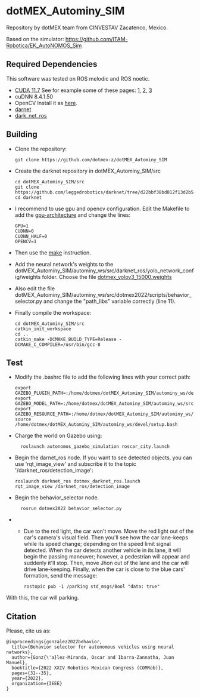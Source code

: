 # dotMEX_Autominy_SIM
Repository by dotMEX team from CINVESTAV Zacatenco, Mexico. 

Based on the simulator: 
https://github.com/ITAM-Robotica/EK_AutoNOMOS_Sim

## Required Dependencies
This software was tested on ROS melodic and ROS noetic.
- [CUDA 11.7](https://docs.nvidia.com/cuda/cuda-installation-guide-linux/index.html) See for example some of these pages: [1](https://techzizou.com/install-cuda-and-cudnn-on-windows-and-linux/#linux), [2](https://medium.com/geekculture/yolov4-darknet-installation-and-usage-on-your-system-windows-linux-8dec2cea6e81#a59a), [3](https://pjreddie.com/darknet/yolo/)
- cuDNN 8.4.1.50
- OpenCV  Install it as [here](https://efcomputer.net.au/blog/4-steps-to-install-darknet-with-cuda-and-opencv-for-realtime-object-detection/).
- [darnet](https://github.com/leggedrobotics/darknet/tree/d22bbf38bd012f13d2b50c8d98149cd4a9889b7a)
- [dark_net_ros](https://github.com/leggedrobotics/darknet_ros)

## Building
-	Clone the repository:

		git clone https://github.com/dotmex-z/dotMEX_Autominy_SIM
	
-	Create the darknet repository in dotMEX_Autominy_SIM/src 

		cd dotMEX_Autominy_SIM/src
		git clone https://github.com/leggedrobotics/darknet/tree/d22bbf38bd012f13d2b50c8d98149cd4a9889b7a
		cd darknet

-	I recommend to use gpu and opencv configuration. Edit the Makefile to add the [gpu-architecture](https://developer.nvidia.com/cuda-gpus) and change the lines:

		GPU=1
		CUDNN=0
		CUDNN_HALF=0
		OPENCV=1

-	Then use the [make](https://pjreddie.com/darknet/install/) instruction.

-	Add the neural network's weights to the dotMEX_Autominy_SIM/autominy_ws/src/darknet_ros/yolo_network_config/weights folder. Choose the file [dotmex_yolov3_15000.weights](https://drive.google.com/drive/folders/1a95cmAPXt_KvZuGdBtEg6sZWuQqUulx1?usp=sharing) 

-	Also edit the file dotMEX_Autominy_SIM/autominy_ws/src/dotmex2022/scripts/behavior_selector.py and change the "path_libs" variable correctly (line 11).

-	Finally compile the workspace:

		cd dotMEX_Autominy_SIM/src
		catkin_init_workspace
		cd ..
		catkin_make -DCMAKE_BUILD_TYPE=Release -DCMAKE_C_COMPILER=/usr/bin/gcc-8

## Test	
-	Modify the .bashrc file to add the following lines with your correct path:

		export GAZEBO_PLUGIN_PATH=:/home/dotmex/dotMEX_Autominy_SIM/autominy_ws/devel/lib
		export GAZEBO_MODEL_PATH=:/home/dotmex/dotMEX_Autominy_SIM/autominy_ws/src/autonomos_gazebo_simulation/models
		export GAZEBO_RESOURCE_PATH=:/home/dotmex/dotMEX_Autominy_SIM/autominy_ws/src/autonomos_gazebo_simulation/worlds
		source /home/dotmex/dotMEX_Autominy_SIM/autominy_ws/devel/setup.bash

- Charge the world on Gazebo using:

		roslaunch autonomos_gazebo_simulation roscar_city.launch

-	Begin the darnet_ros node. If you want to see detected objects, you can use 'rqt_image_view' and subscribe it to the topic '/darknet_ros/detection_image':

		roslaunch darknet_ros dotmex_darknet_ros.launch
		rqt_image_view /darknet_ros/detection_image
		
- Begin the behavior_selector node. 

		rosrun dotmex2022 behavior_selector.py
		
- - Due to the red light, the car won't move. Move the red light out of the car's camera's visual field. Then you'll see how the car lane-keeps while its speed change; depending on the speed limit signal detected. When the car detects another vehicle in its lane, it will begin the passing maneuver; however, a pedestrian will appear and suddenly it'll stop. Then, move Jhon out of the lane and the car will drive lane-keeping. Finally, when the car is close to the blue cars' formation, send the message:

		rostopic pub -1 /parking std_msgs/Bool "data: true"
		
With this, the car will parking.

## Citation
Please, cite us as:
```
@inproceedings{gonzalez2022behavior,
  title={Behavior selector for autonomous vehicles using neural networks},
  author={Gonz{\'a}lez-Miranda, Oscar and Ibarra-Zannatha, Juan Manuel},
  booktitle={2022 XXIV Robotics Mexican Congress (COMRob)},
  pages={31--35},
  year={2022},
  organization={IEEE}
}
```



	

